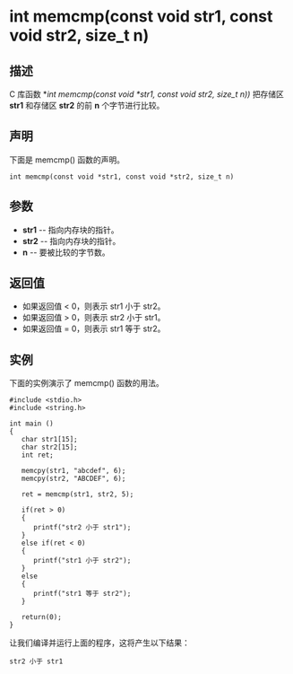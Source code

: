 # int memcmp(const void str1, const void str2, size_t n)

## 描述

C 库函数 **int memcmp(const void \*str1, const void *str2, size_t n))** 把存储区 **str1** 和存储区 **str2** 的前 **n** 个字节进行比较。

## 声明

下面是 memcmp() 函数的声明。

```
int memcmp(const void *str1, const void *str2, size_t n)
```

## 参数

- **str1** -- 指向内存块的指针。
- **str2** -- 指向内存块的指针。
- **n** -- 要被比较的字节数。

## 返回值

- 如果返回值 < 0，则表示 str1 小于 str2。
- 如果返回值 > 0，则表示 str2 小于 str1。
- 如果返回值 = 0，则表示 str1 等于 str2。

## 实例

下面的实例演示了 memcmp() 函数的用法。

```
#include <stdio.h>
#include <string.h>

int main ()
{
   char str1[15];
   char str2[15];
   int ret;

   memcpy(str1, "abcdef", 6);
   memcpy(str2, "ABCDEF", 6);

   ret = memcmp(str1, str2, 5);

   if(ret > 0)
   {
      printf("str2 小于 str1");
   }
   else if(ret < 0) 
   {
      printf("str1 小于 str2");
   }
   else 
   {
      printf("str1 等于 str2");
   }
   
   return(0);
}
```

让我们编译并运行上面的程序，这将产生以下结果：

```
str2 小于 str1
```